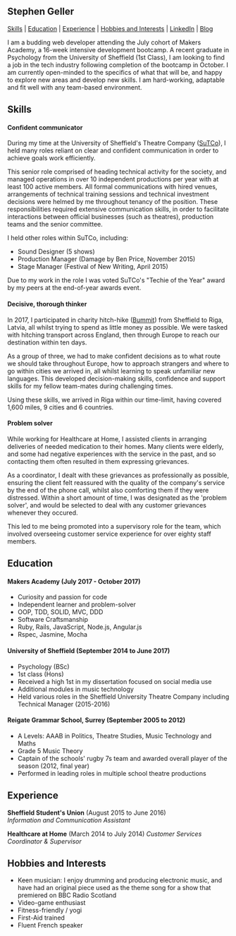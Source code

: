 ## Stephen Geller

[Skills](#skills) | [Education](#education) | [Experience](#experience) | [Hobbies and Interests](#hobbies-and-interests) | [LinkedIn](https://www.linkedin.com/in/stephen-geller-30850b119/) | [Blog](http://makingacoder.wordpress.com)

I am a budding web developer attending the July cohort of Makers Academy, a 16-week intensive development bootcamp. A recent graduate in Psychology from the University of Sheffield (1st Class), I am looking to find a job in the tech industry following completion of the bootcamp in October. I am currently open-minded to the specifics of what that will be, and happy to explore new areas and develop new skills. I am hard-working, adaptable and fit well with any team-based environment.

## Skills

#### Confident communicator

During my time at the University of Sheffield's Theatre Company ([SuTCo](http://www.sutco.org/)), I held many roles reliant on clear and confident communication in order to achieve goals work efficiently.

This senior role comprised of heading technical activity for the society, and managed operations in over 10 independent productions per year with at least 100 active members. All formal communications with hired venues, arrangements of technical training sessions and technical investment decisions were helmed by me throughout tenancy of the position.
These responsibilities required extensive communication skills, in order to facilitate interactions between official businesses (such as theatres), production teams and the senior committee.

I held other roles within SuTCo, including:
- Sound Designer (5 shows)
- Production Manager (Damage by Ben Price, November 2015)
- Stage Manager (Festival of New Writing, April 2015)

Due to my work in the role I was voted SuTCo's "Techie of the Year" award by my peers at the end-of-year awards event.


#### Decisive, thorough thinker

In 2017, I participated in charity hitch-hike ([Bummit](bummit.co.uk)) from Sheffield to Riga, Latvia, all whilst trying to spend as little money as possible. We were tasked with hitching transport across England, then through Europe to reach our destination within ten days.

As a group of three, we had to make confident decisions as to what route we should take throughout Europe, how to approach strangers and where to go within cities we arrived in, all whilst learning to speak unfamiliar new languages. This developed decision-making skills, confidence and support skills for my fellow team-mates during challenging times.

Using these skills, we arrived in Riga within our time-limit, having covered 1,600 miles, 9 cities and 6 countries.


#### Problem solver

While working for Healthcare at Home, I assisted clients in arranging deliveries of needed medication to their homes. Many clients were elderly, and some had negative experiences with the service in the past, and so contacting them often resulted in them expressing grievances. 

As a coordinator, I dealt with these grievances as professionally as possible, ensuring the client felt reassured with the quality of the company's service by the end of the phone call, whilst also comforting them if they were distressed. Within a short amount of time, I was designated as the 'problem solver', and would be selected to deal with any customer grievances whenever they occured.

This led to me being promoted into a supervisory role for the team, which involved overseeing customer service experience for over eighty staff members.

## Education

#### Makers Academy (July 2017 - October 2017)

- Curiosity and passion for code
- Independent learner and problem-solver
- OOP, TDD, SOLID, MVC, DDD
- Software Craftsmanship
- Ruby, Rails, JavaScript, Node.js, Angular.js
- Rspec, Jasmine, Mocha

#### University of Sheffield (September 2014 to June 2017)

- Psychology (BSc)
- 1st class (Hons)
- Received a high 1st in my dissertation focused on social media use
- Additional modules in music technology
- Held various roles in the Sheffield University Theatre Company including Technical Manager (2015-2016)

#### Reigate Grammar School, Surrey (September 2005 to 2012)

- A Levels: AAAB in Politics, Theatre Studies, Music Technology and Maths
- Grade 5 Music Theory
- Captain of the schools' rugby 7s team and awarded overall player of the season (2012, final year)
- Performed in leading roles in multiple school theatre productions


## Experience

**Sheffield Student's Union** (August 2015 to June 2016)    
*Information and Communication Assistant*

**Healthcare at Home** (March 2014 to July 2014)
*Customer Services Coordinator & Supervisor*

## Hobbies and Interests
- Keen musician: I enjoy drumming and producing electronic music, and have had an original piece used as the theme song for a show that premiered on BBC Radio Scotland
- Video-game enthusiast
- Fitness-friendly / yogi
- First-Aid trained
- Fluent French speaker
